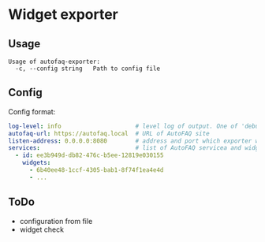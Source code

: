 # Widget exporter

## Usage
```shell
Usage of autofaq-exporter:
  -c, --config string   Path to config file
```

## Config
Config format:
```yaml
log-level: info                     # level log of output. One of 'debug', 'info', 'warn' or 'error'
autofaq-url: https://autofaq.local  # URL of AutoFAQ site
listen-address: 0.0.0.0:8080        # address and port which exporter will listen
services:                           # list of AutoFAQ servicea and widgets of service
  - id: ee3b949d-db82-476c-b5ee-12819e030155
    widgets:
      - 6b40ee48-1ccf-4305-bab1-8f74f1ea4e4d
      - ...
```

## ToDo
* configuration from file
* widget check
